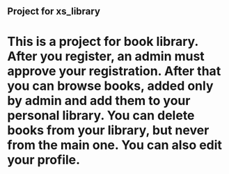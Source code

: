 ## Project for xs_library
# This is a project for book library. After you register, an admin must approve your registration. After that you can browse books, added only by admin and add them to your personal library. You can delete books from your library, but never from the main one. You can also edit your profile.
